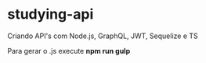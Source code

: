 # studying-api
Criando API's com Node.js, GraphQL, JWT, Sequelize e TS<br />

<p>Para gerar o .js execute <strong>npm run gulp</strong></p>


